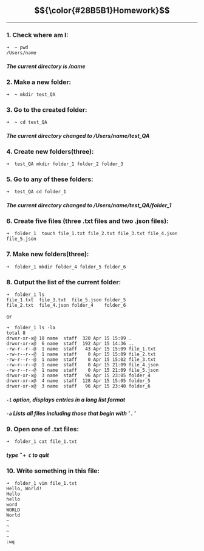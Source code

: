 ## $${\color{#28B5B1}Homework}$$
---
### 1. Check where am I:

```
➜  ~ pwd
/Users/name
```
#### *The current directory is /name*

### 2. Make a new folder:

```
➜  ~ mkdir test_QA
```

### 3. Go to the created folder:

```
➜  ~ cd test_QA
```
#### *The current directory changed to /Users/name/test_QA*

### 4. Create new folders(three):

```
➜  test_QA mkdir folder_1 folder_2 folder_3
```
### 5. Go to any of these folders:

```
➜  test_QA cd folder_1
```
#### *The current directory changed to /Users/name/test_QA/folder_1*

### 6. Create five files (three .txt files and two .json files):

```
➜  folder_1  touch file_1.txt file_2.txt file_3.txt file_4.json file_5.json
```

### 7. Make new folders(three):

```
➜  folder_1 mkdir folder_4 folder_5 folder_6
```

### 8. Output the list of the current folder:

```
➜  folder_1 ls
file_1.txt  file_3.txt  file_5.json folder_5
file_2.txt  file_4.json folder_4    folder_6
```
or
```
➜  folder_1 ls -la
total 8
drwxr-xr-x@ 10 name  staff  320 Apr 15 15:09 .
drwxr-xr-x@  6 name  staff  192 Apr 15 14:36 ..
-rw-r--r--@  1 name  staff   43 Apr 15 15:09 file_1.txt
-rw-r--r--@  1 name  staff    0 Apr 15 15:09 file_2.txt
-rw-r--r--@  1 name  staff    0 Apr 15 15:02 file_3.txt
-rw-r--r--@  1 name  staff    0 Apr 15 21:09 file_4.json
-rw-r--r--@  1 name  staff    0 Apr 15 21:09 file_5.json
drwxr-xr-x@  3 name  staff   96 Apr 15 23:05 folder_4
drwxr-xr-x@  4 name  staff  128 Apr 15 15:05 folder_5
drwxr-xr-x@  3 name  staff   96 Apr 15 23:40 folder_6
```
#### *```-l```	option, displays entries in a long list format*
#### *```-a``` 	Lists all files including those that begin with ' . '*

### 9. Open one of .txt files:

```
➜  folder_1 cat file_1.txt
```
#### *type &circ; ```+ C``` to  quit*

### 10. Write something in this file: 

```
➜  folder_1 vim file_1.txt
Hello, World!
Hello
hello
word
WORLD
World
~                                                                                         
~                                                                                         
~                                                                                         
~                                                                                         
:wq
```
